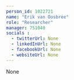 ```yaml
---
person_id: 1022721
name: "Erik van Oosbree"
role: "Researcher"
manager: 751040
socials :
  - twitterUrl: None
  - linkedInUrl: None
  - facebookUrl: None
  - websiteUrl: None
---
```

None
